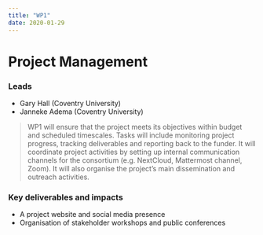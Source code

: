 ```yaml
---
title: "WP1"
date: 2020-01-29
---
```


# Project Management

### Leads

* Gary Hall (Coventry University)
* Janneke Adema (Coventry University) 

> WP1 will ensure that the project meets its objectives within budget and scheduled timescales. Tasks will include monitoring project progress, tracking deliverables and reporting back to the funder. It will coordinate project activities by setting up internal communication channels for the consortium (e.g. NextCloud, Mattermost channel, Zoom). It will also organise the project’s main dissemination and outreach activities. 

### Key deliverables and impacts 

* A project website and social media presence 
* Organisation of stakeholder workshops and public conferences

